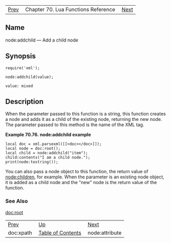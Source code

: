 |     |     |     |
| --- | --- | --- |
| [Prev](lua.ref.xml.doc_xpath)  | Chapter 70. Lua Functions Reference |  [Next](lua.ref.xml.node_attribute) |

<a name="lua.ref.xml.node_addchild"></a>
## Name

node:addchild — Add a child node

<a name="idp19389072"></a>
## Synopsis

`require('xml');`

`node:addchild(value);`

`value: mixed`<a name="idp19392752"></a>
## Description

When the parameter passed to this function is a string, this function creates a node and adds it as a child of the existing node, returning the new node. The parameter passed to this method is the name of the XML tag.

<a name="lua.ref.xml.node_addchild.example"></a>

**Example 70.76. node:addchild example**

```
local doc = xml.parsexml([[<doc></doc>]]);
local node = doc:root();
local child = node:addchild("item");
child:contents("I am a child node.");
print(node:tostring());
```

You can also pass a node object to this function, the return value of [node:children](lua.ref.xml.node_children "node:children"), for example. When the parameter is an existing node object, it is added as a child node and the "new" node is the return value of the function.

<a name="idp19398032"></a>
### See Also

[doc:root](lua.ref.xml.doc_root "doc:root")

|     |     |     |
| --- | --- | --- |
| [Prev](lua.ref.xml.doc_xpath)  | [Up](lua.function.details) |  [Next](lua.ref.xml.node_attribute) |
| doc:xpath  | [Table of Contents](index) |  node:attribute |

